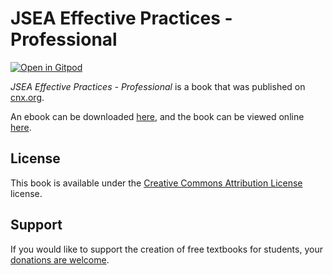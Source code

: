 # JSEA Effective Practices - Professional

[![Open in Gitpod](https://gitpod.io/button/open-in-gitpod.svg)](https://gitpod.io/from-referrer/)

_JSEA Effective Practices - Professional_ is a book that was published on [cnx.org](https://cnx.org/).

An ebook can be downloaded [here](https://github.com/cnx-user-books/cnxbook-jsea-effective-practices-professional/releases/latest), and the book can be viewed online [here](https://github.com/cnx-user-books/cnxbook-jsea-effective-practices-professional/releases/latest).

## License
This book is available under the [Creative Commons Attribution License](./LICENSE) license.

## Support
If you would like to support the creation of free textbooks for students, your [donations are welcome](https://riceconnect.rice.edu/donation/support-openstax-banner).
